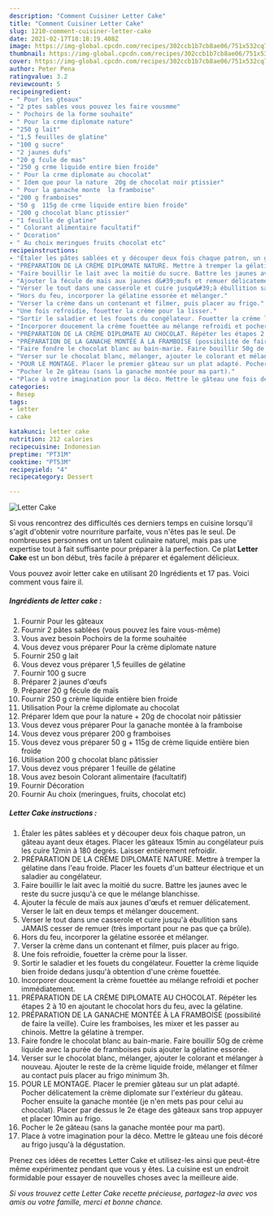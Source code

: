 ```yaml
---
description: "Comment Cuisiner Letter Cake"
title: "Comment Cuisiner Letter Cake"
slug: 1210-comment-cuisiner-letter-cake
date: 2021-02-17T18:18:19.408Z
image: https://img-global.cpcdn.com/recipes/302ccb1b7cb8ae06/751x532cq70/letter-cake-photo-principale-de-la-recette.jpg
thumbnail: https://img-global.cpcdn.com/recipes/302ccb1b7cb8ae06/751x532cq70/letter-cake-photo-principale-de-la-recette.jpg
cover: https://img-global.cpcdn.com/recipes/302ccb1b7cb8ae06/751x532cq70/letter-cake-photo-principale-de-la-recette.jpg
author: Peter Pena
ratingvalue: 3.2
reviewcount: 5
recipeingredient:
- " Pour les gteaux"
- "2 ptes sables vous pouvez les faire vousmme"
- " Pochoirs de la forme souhaite"
- " Pour la crme diplomate nature"
- "250 g lait"
- "1,5 feuilles de glatine"
- "100 g sucre"
- "2 jaunes dufs"
- "20 g fcule de mas"
- "250 g crme liquide entire bien froide"
- " Pour la crme diplomate au chocolat"
- " Idem que pour la nature  20g de chocolat noir ptissier"
- " Pour la ganache monte  la framboise"
- "200 g framboises"
- "50 g  115g de crme liquide entire bien froide"
- "200 g chocolat blanc ptissier"
- "1 feuille de glatine"
- " Colorant alimentaire facultatif"
- " Dcoration"
- " Au choix meringues fruits chocolat etc"
recipeinstructions:
- "Étaler les pâtes sablées et y découper deux fois chaque patron, un gâteau ayant deux étages. Placer les gâteaux 15min au congélateur puis les cuire 12min à 180 degrés. Laisser entièrement refroidir."
- "PRÉPARATION DE LA CRÈME DIPLOMATE NATURE. Mettre à tremper la gélatine dans l&#39;eau froide. Placer les fouets d&#39;un batteur électrique et un saladier au congélateur."
- "Faire bouillir le lait avec la moitié du sucre. Battre les jaunes avec le reste du sucre jusqu&#39;à ce que le mélange blanchisse."
- "Ajouter la fécule de maïs aux jaunes d&#39;œufs et remuer délicatement. Verser le lait en deux temps et mélanger doucement."
- "Verser le tout dans une casserole et cuire jusqu&#39;à ébullition sans JAMAIS cesser de remuer (très important pour ne pas que ça brûle)."
- "Hors du feu, incorporer la gélatine essorée et mélanger."
- "Verser la crème dans un contenant et filmer, puis placer au frigo."
- "Une fois refroidie, fouetter la crème pour la lisser."
- "Sortir le saladier et les fouets du congélateur. Fouetter la crème liquide bien froide dedans jusqu&#39;à obtention d&#39;une crème fouettée."
- "Incorporer doucement la crème fouettée au mélange refroidi et pocher immédiatement."
- "PRÉPARATION DE LA CRÈME DIPLOMATE AU CHOCOLAT. Répéter les étapes 2 à 10 en ajoutant le chocolat hors du feu, avec la gélatine."
- "PRÉPARATION DE LA GANACHE MONTÉE À LA FRAMBOISE (possibilité de faire la veille). Cuire les framboises, les mixer et les passer au chinois. Mettre la gélatine à tremper."
- "Faire fondre le chocolat blanc au bain-marie. Faire bouillir 50g de crème liquide avec la purée de framboises puis ajouter la gélatine essorée."
- "Verser sur le chocolat blanc, mélanger, ajouter le colorant et mélanger à nouveau. Ajouter le reste de la crème liquide froide, mélanger et filmer au contact puis placer au frigo minimum 3h."
- "POUR LE MONTAGE. Placer le premier gâteau sur un plat adapté. Pocher délicatement la crème diplomate sur l&#39;extérieur du gâteau. Pocher ensuite la ganache montée (je n&#39;en mets pas pour celui au chocolat). Placer par dessus le 2e étage des gâteaux sans trop appuyer et placer 10min au frigo."
- "Pocher le 2e gâteau (sans la ganache montée pour ma part)."
- "Place à votre imagination pour la déco. Mettre le gâteau une fois décoré au frigo jusqu&#39;à la dégustation."
categories:
- Resep
tags:
- letter
- cake

katakunci: letter cake 
nutrition: 212 calories
recipecuisine: Indonesian
preptime: "PT31M"
cooktime: "PT53M"
recipeyield: "4"
recipecategory: Dessert

---
```



![Letter Cake](https://img-global.cpcdn.com/recipes/302ccb1b7cb8ae06/751x532cq70/letter-cake-photo-principale-de-la-recette.jpg)

Si vous rencontrez des difficultés ces derniers temps en cuisine lorsqu'il s'agit d'obtenir votre nourriture parfaite, vous n'êtes pas le seul. De nombreuses personnes ont un talent culinaire naturel, mais pas une expertise tout à fait suffisante pour préparer à la perfection. Ce plat <strong> Letter Cake </strong> est un bon début, très facile à préparer et également délicieux.

<!--inarticleads1-->

Vous pouvez avoir letter cake en utilisant 20 Ingrédients et 17 pas. Voici comment vous faire il.

##### Ingrédients de letter cake :

1. Fournir  Pour les gâteaux
1. Fournir 2 pâtes sablées (vous pouvez les faire vous-même)
1. Vous avez besoin  Pochoirs de la forme souhaitée
1. Vous devez vous préparer  Pour la crème diplomate nature
1. Fournir 250 g lait
1. Vous devez vous préparer 1,5 feuilles de gélatine
1. Fournir 100 g sucre
1. Préparer 2 jaunes d&#39;œufs
1. Préparer 20 g fécule de maïs
1. Fournir 250 g crème liquide entière bien froide
1. Utilisation  Pour la crème diplomate au chocolat
1. Préparer  Idem que pour la nature + 20g de chocolat noir pâtissier
1. Vous devez vous préparer  Pour la ganache montée à la framboise
1. Vous devez vous préparer 200 g framboises
1. Vous devez vous préparer 50 g + 115g de crème liquide entière bien froide
1. Utilisation 200 g chocolat blanc pâtissier
1. Vous devez vous préparer 1 feuille de gélatine
1. Vous avez besoin  Colorant alimentaire (facultatif)
1. Fournir  Décoration
1. Fournir  Au choix (meringues, fruits, chocolat etc)




<!--inarticleads2-->

##### Letter Cake instructions :

1. Étaler les pâtes sablées et y découper deux fois chaque patron, un gâteau ayant deux étages. Placer les gâteaux 15min au congélateur puis les cuire 12min à 180 degrés. Laisser entièrement refroidir.
1. PRÉPARATION DE LA CRÈME DIPLOMATE NATURE. Mettre à tremper la gélatine dans l&#39;eau froide. Placer les fouets d&#39;un batteur électrique et un saladier au congélateur.
1. Faire bouillir le lait avec la moitié du sucre. Battre les jaunes avec le reste du sucre jusqu&#39;à ce que le mélange blanchisse.
1. Ajouter la fécule de maïs aux jaunes d&#39;œufs et remuer délicatement. Verser le lait en deux temps et mélanger doucement.
1. Verser le tout dans une casserole et cuire jusqu&#39;à ébullition sans JAMAIS cesser de remuer (très important pour ne pas que ça brûle).
1. Hors du feu, incorporer la gélatine essorée et mélanger.
1. Verser la crème dans un contenant et filmer, puis placer au frigo.
1. Une fois refroidie, fouetter la crème pour la lisser.
1. Sortir le saladier et les fouets du congélateur. Fouetter la crème liquide bien froide dedans jusqu&#39;à obtention d&#39;une crème fouettée.
1. Incorporer doucement la crème fouettée au mélange refroidi et pocher immédiatement.
1. PRÉPARATION DE LA CRÈME DIPLOMATE AU CHOCOLAT. Répéter les étapes 2 à 10 en ajoutant le chocolat hors du feu, avec la gélatine.
1. PRÉPARATION DE LA GANACHE MONTÉE À LA FRAMBOISE (possibilité de faire la veille). Cuire les framboises, les mixer et les passer au chinois. Mettre la gélatine à tremper.
1. Faire fondre le chocolat blanc au bain-marie. Faire bouillir 50g de crème liquide avec la purée de framboises puis ajouter la gélatine essorée.
1. Verser sur le chocolat blanc, mélanger, ajouter le colorant et mélanger à nouveau. Ajouter le reste de la crème liquide froide, mélanger et filmer au contact puis placer au frigo minimum 3h.
1. POUR LE MONTAGE. Placer le premier gâteau sur un plat adapté. Pocher délicatement la crème diplomate sur l&#39;extérieur du gâteau. Pocher ensuite la ganache montée (je n&#39;en mets pas pour celui au chocolat). Placer par dessus le 2e étage des gâteaux sans trop appuyer et placer 10min au frigo.
1. Pocher le 2e gâteau (sans la ganache montée pour ma part).
1. Place à votre imagination pour la déco. Mettre le gâteau une fois décoré au frigo jusqu&#39;à la dégustation.




<!--inarticleads1-->

<p>
Prenez ces idées de recettes Letter Cake et utilisez-les ainsi que peut-être même expérimentez pendant que vous y êtes. La cuisine est un endroit formidable pour essayer de nouvelles choses avec la meilleure aide.
</p>

<p>
<i>Si vous trouvez cette Letter Cake recette précieuse, partagez-la avec vos amis ou votre famille, merci et bonne chance.</i>
</p>

